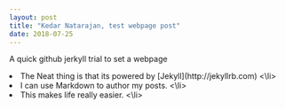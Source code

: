 ```yaml
---
layout: post
title: "Kedar Natarajan, test webpage post"
date: 2018-07-25
---
```


A quick github jerkyll trial to set a webpage 
<li> The Neat thing is that its powered by [Jekyll](http://jekyllrb.com) <\li>
<li> I can use Markdown to author my posts. <\li>
<li> This makes life really easier. <\li>

